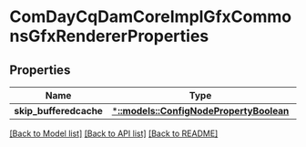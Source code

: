 # ComDayCqDamCoreImplGfxCommonsGfxRendererProperties

## Properties
Name | Type | Description | Notes
------------ | ------------- | ------------- | -------------
**skip_bufferedcache** | [***::models::ConfigNodePropertyBoolean**](configNodePropertyBoolean.md) |  | [optional] 

[[Back to Model list]](../README.md#documentation-for-models) [[Back to API list]](../README.md#documentation-for-api-endpoints) [[Back to README]](../README.md)


